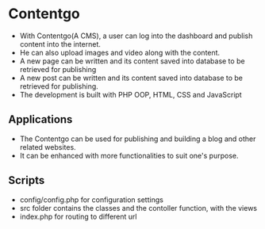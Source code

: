 # Contentgo
* With Contentgo(A CMS), a user can log into the dashboard and publish content into the internet. 
* He can also upload images and video along with the content.
* A new page can be written and its content saved into database to be retrieved for publishing
* A new post can be written and its content saved into database to be retrieved for publishing.
* The development is built with PHP OOP, HTML, CSS and JavaScript
## Applications
* The Contentgo can be used for publishing and building a blog and other related websites. 
* It can be enhanced with more functionalities to suit one's purpose.

## Scripts
* config/config.php for configuration settings
* src folder contains the classes and the contoller function, with the views
* index.php for routing to different url
